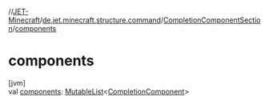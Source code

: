 //[JET-Minecraft](../../../index.md)/[de.jet.minecraft.structure.command](../index.md)/[CompletionComponentSection](index.md)/[components](components.md)

# components

[jvm]\
val [components](components.md): [MutableList](https://kotlinlang.org/api/latest/jvm/stdlib/kotlin.collections/-mutable-list/index.html)&lt;[CompletionComponent](../-completion-component/index.md)&gt;
